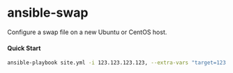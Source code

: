 # ansible-swap

Configure a swap file on a new Ubuntu or CentOS host.

#### Quick Start

```sh
ansible-playbook site.yml -i 123.123.123.123, --extra-vars "target=123.123.123.123"
```
